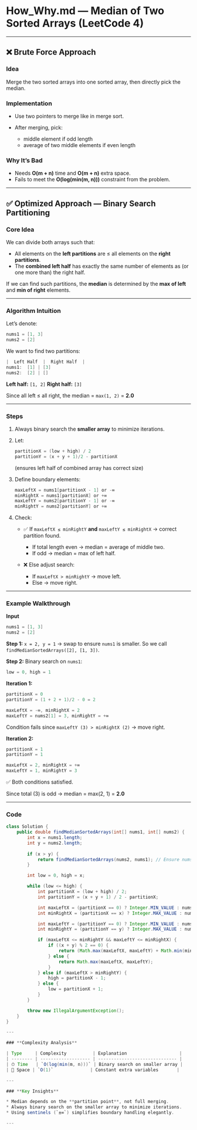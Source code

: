 # How_Why.md — Median of Two Sorted Arrays (LeetCode 4)

---

## ❌ Brute Force Approach

### **Idea**

Merge the two sorted arrays into one sorted array,
then directly pick the median.

### **Implementation**

* Use two pointers to merge like in merge sort.
* After merging, pick:

  * middle element if odd length
  * average of two middle elements if even length

### **Why It’s Bad**

* Needs **O(m + n)** time and **O(m + n)** extra space.
* Fails to meet the **O(log(min(m, n)))** constraint from the problem.

---

## ✅ Optimized Approach — Binary Search Partitioning

### **Core Idea**

We can divide both arrays such that:

* All elements on the **left partitions** are ≤ all elements on the **right partitions**.
* The **combined left half** has exactly the same number of elements as (or one more than) the right half.

If we can find such partitions,
the **median** is determined by the **max of left** and **min of right** elements.

---

### **Algorithm Intuition**

Let’s denote:

```c
nums1 = [1, 3]
nums2 = [2]
```

We want to find two partitions:

```c
|  Left Half  |  Right Half  |
nums1:  [1] | [3]
nums2:  [2] | []
```

**Left half:** `[1, 2]`
**Right half:** `[3]`

Since all left ≤ all right,
the median = `max(1, 2)` = **2.0**

---

### **Steps**

1. Always binary search the **smaller array** to minimize iterations.
2. Let:

   ```c
   partitionX = (low + high) / 2
   partitionY = (x + y + 1)/2 - partitionX
   ```

   (ensures left half of combined array has correct size)
3. Define boundary elements:

   ```c
   maxLeftX = nums1[partitionX - 1] or -∞
   minRightX = nums1[partitionX] or +∞
   maxLeftY = nums2[partitionY - 1] or -∞
   minRightY = nums2[partitionY] or +∞
   ```
4. Check:

   * ✅ If `maxLeftX ≤ minRightY` **and** `maxLeftY ≤ minRightX` → correct partition found.

     * If total length even → median = average of middle two.
     * If odd → median = max of left half.
   * ❌ Else adjust search:

     * If `maxLeftX > minRightY` → move left.
     * Else → move right.

---

### **Example Walkthrough**

**Input**

```c
nums1 = [1, 3]
nums2 = [2]
```

**Step 1:**
`x = 2, y = 1` → swap to ensure `nums1` is smaller.
So we call `findMedianSortedArrays([2], [1, 3])`.

**Step 2:**
Binary search on `nums1`:

```c
low = 0, high = 1
```

**Iteration 1:**

```c
partitionX = 0
partitionY = (1 + 2 + 1)/2 - 0 = 2
```

```c
maxLeftX = -∞, minRightX = 2
maxLeftY = nums2[1] = 3, minRightY = +∞
```

Condition fails since `maxLeftY (3) > minRightX (2)` → move right.

**Iteration 2:**

```java
partitionX = 1
partitionY = 1
```

```c
maxLeftX = 2, minRightX = +∞
maxLeftY = 1, minRightY = 3
```

✅ Both conditions satisfied.

Since total (3) is odd → median = max(2, 1) = **2.0**

---

### **Code**

```java
class Solution {
    public double findMedianSortedArrays(int[] nums1, int[] nums2) {
        int x = nums1.length;
        int y = nums2.length;
        
        if (x > y) {
            return findMedianSortedArrays(nums2, nums1); // Ensure nums1 is smaller
        }

        int low = 0, high = x;

        while (low <= high) {
            int partitionX = (low + high) / 2;
            int partitionY = (x + y + 1) / 2 - partitionX;

            int maxLeftX = (partitionX == 0) ? Integer.MIN_VALUE : nums1[partitionX - 1];
            int minRightX = (partitionX == x) ? Integer.MAX_VALUE : nums1[partitionX];

            int maxLeftY = (partitionY == 0) ? Integer.MIN_VALUE : nums2[partitionY - 1];
            int minRightY = (partitionY == y) ? Integer.MAX_VALUE : nums2[partitionY];

            if (maxLeftX <= minRightY && maxLeftY <= minRightX) {
                if ((x + y) % 2 == 0) {
                    return (Math.max(maxLeftX, maxLeftY) + Math.min(minRightX, minRightY)) / 2.0;
                } else {
                    return Math.max(maxLeftX, maxLeftY);
                }
            } else if (maxLeftX > minRightY) {
                high = partitionX - 1;
            } else {
                low = partitionX + 1;
            }
        }

        throw new IllegalArgumentException();
    }
}

---

### **Complexity Analysis**

| Type     | Complexity          | Explanation                    |
| -------- | ------------------- | ------------------------------ |
| ⏱ Time   | `O(log(min(m, n)))` | Binary search on smaller array |
| 💾 Space | `O(1)`              | Constant extra variables       |

---

### **Key Insights**

* Median depends on the **partition point**, not full merging.
* Always binary search on the smaller array to minimize iterations.
* Using sentinels (`±∞`) simplifies boundary handling elegantly.

---
